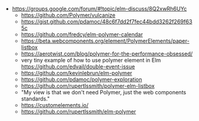 - https://groups.google.com/forum/#!topic/elm-discuss/8Q2xwRh6UYc
  - https://github.com/Polymer/vulcanize
  - https://gist.github.com/pdamoc/48c6f7dd2f7fec44bdd3262f269f635c
  - https://github.com/fredcy/elm-polymer-calendar
  - https://beta.webcomponents.org/element/PolymerElements/paper-listbox
  - https://aerotwist.com/blog/polymer-for-the-performance-obsessed/
  - very tiny example of how to use polymer element in Elm https://github.com/edvail/double-event-issue
  - https://github.com/kevinlebrun/elm-polymer
  - https://github.com/pdamoc/polymer-exploration
  - https://github.com/rupertlssmith/polymer-elm-listbox 
  - "My view is that we don't need Polymer, just the web components standards."
  - https://customelements.io/
  - https://github.com/rupertlssmith/elm-polymer
